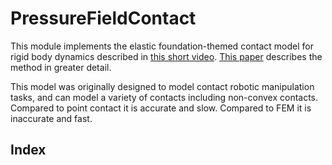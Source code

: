 # PressureFieldContact

This module implements the elastic foundation-themed contact model for rigid body dynamics described in [this short video](https://drive.google.com/open?id=1R_q9eIaIBnTLhvTE5U2uzUsbZOM8hdeV).
[This paper](https://arxiv.org/pdf/1904.11433.pdf) describes the method in greater detail.

This model was originally designed to model contact robotic manipulation tasks, and can model a variety of contacts including non-convex contacts.
Compared to point contact it is accurate and slow.
Compared to FEM it is inaccurate and fast.

## Index

```@index
```
